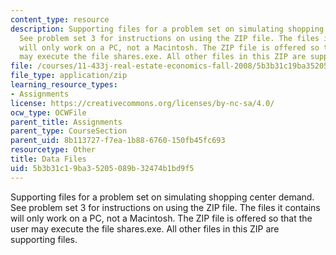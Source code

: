 ```yaml
---
content_type: resource
description: Supporting files for a problem set on simulating shopping center demand.
  See problem set 3 for instructions on using the ZIP file. The files it contains
  will only work on a PC, not a Macintosh. The ZIP file is offered so that the user
  may execute the file shares.exe. All other files in this ZIP are supporting files.
file: /courses/11-433j-real-estate-economics-fall-2008/5b3b31c19ba35205089b32474b1bd9f5_shares.zip
file_type: application/zip
learning_resource_types:
- Assignments
license: https://creativecommons.org/licenses/by-nc-sa/4.0/
ocw_type: OCWFile
parent_title: Assignments
parent_type: CourseSection
parent_uid: 8b113727-f7ea-1b88-6760-150fb45fc693
resourcetype: Other
title: Data Files
uid: 5b3b31c1-9ba3-5205-089b-32474b1bd9f5
---
```

Supporting files for a problem set on simulating shopping center demand. See problem set 3 for instructions on using the ZIP file. The files it contains will only work on a PC, not a Macintosh. The ZIP file is offered so that the user may execute the file shares.exe. All other files in this ZIP are supporting files.
